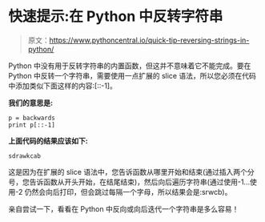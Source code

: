 # 快速提示:在 Python 中反转字符串

> 原文：<https://www.pythoncentral.io/quick-tip-reversing-strings-in-python/>

Python 中没有用于反转字符串的内置函数，但这并不意味着它不能完成。要在 Python 中反转一个字符串，需要使用一点扩展的 slice 语法，所以您必须在代码中添加类似下面这样的内容:[::-1]。

**我们的意思是:**

```
p = backwards 
print p[::-1]
```

**上面代码的结果应该如下:**

```
sdrawkcab
```

这是因为在扩展的 slice 语法中，您告诉函数从哪里开始和结束(通过插入两个分号，您告诉函数从开头开始，在结尾结束)，然后向后遍历字符串(通过使用-1...使用-2 仍然会向后打印，但会跳过每隔一个字母，所以结果会是:srwcb)。

亲自尝试一下，看看在 Python 中反向或向后迭代一个字符串是多么容易！